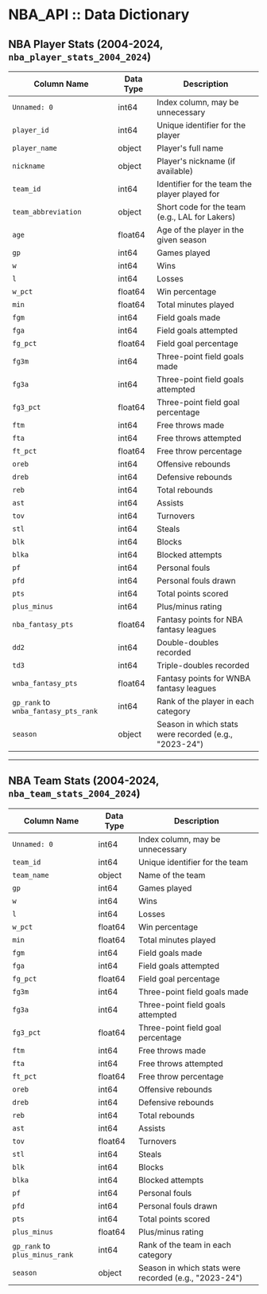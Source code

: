 # NBA_API :: Data Dictionary

## NBA Player Stats (2004-2024, `nba_player_stats_2004_2024`)

| Column Name          | Data Type | Description |
|----------------------|-----------|-------------|
| `Unnamed: 0`        | int64     | Index column, may be unnecessary |
| `player_id`         | int64     | Unique identifier for the player |
| `player_name`       | object    | Player's full name |
| `nickname`          | object    | Player's nickname (if available) |
| `team_id`           | int64     | Identifier for the team the player played for |
| `team_abbreviation` | object    | Short code for the team (e.g., LAL for Lakers) |
| `age`               | float64   | Age of the player in the given season |
| `gp`               | int64     | Games played |
| `w`                | int64     | Wins |
| `l`                | int64     | Losses |
| `w_pct`            | float64   | Win percentage |
| `min`              | float64   | Total minutes played |
| `fgm`              | int64     | Field goals made |
| `fga`              | int64     | Field goals attempted |
| `fg_pct`           | float64   | Field goal percentage |
| `fg3m`             | int64     | Three-point field goals made |
| `fg3a`             | int64     | Three-point field goals attempted |
| `fg3_pct`          | float64   | Three-point field goal percentage |
| `ftm`              | int64     | Free throws made |
| `fta`              | int64     | Free throws attempted |
| `ft_pct`           | float64   | Free throw percentage |
| `oreb`             | int64     | Offensive rebounds |
| `dreb`             | int64     | Defensive rebounds |
| `reb`              | int64     | Total rebounds |
| `ast`              | int64     | Assists |
| `tov`              | int64     | Turnovers |
| `stl`              | int64     | Steals |
| `blk`              | int64     | Blocks |
| `blka`             | int64     | Blocked attempts |
| `pf`               | int64     | Personal fouls |
| `pfd`              | int64     | Personal fouls drawn |
| `pts`              | int64     | Total points scored |
| `plus_minus`       | int64     | Plus/minus rating |
| `nba_fantasy_pts`  | float64   | Fantasy points for NBA fantasy leagues |
| `dd2`              | int64     | Double-doubles recorded |
| `td3`              | int64     | Triple-doubles recorded |
| `wnba_fantasy_pts` | float64   | Fantasy points for WNBA fantasy leagues |
| `gp_rank` to `wnba_fantasy_pts_rank` | int64 | Rank of the player in each category |
| `season`           | object    | Season in which stats were recorded (e.g., "2023-24") |

---

## NBA Team Stats (2004-2024, `nba_team_stats_2004_2024`)

| Column Name          | Data Type | Description |
|----------------------|-----------|-------------|
| `Unnamed: 0`        | int64     | Index column, may be unnecessary |
| `team_id`           | int64     | Unique identifier for the team |
| `team_name`         | object    | Name of the team |
| `gp`               | int64     | Games played |
| `w`                | int64     | Wins |
| `l`                | int64     | Losses |
| `w_pct`            | float64   | Win percentage |
| `min`              | float64   | Total minutes played |
| `fgm`              | int64     | Field goals made |
| `fga`              | int64     | Field goals attempted |
| `fg_pct`           | float64   | Field goal percentage |
| `fg3m`             | int64     | Three-point field goals made |
| `fg3a`             | int64     | Three-point field goals attempted |
| `fg3_pct`          | float64   | Three-point field goal percentage |
| `ftm`              | int64     | Free throws made |
| `fta`              | int64     | Free throws attempted |
| `ft_pct`           | float64   | Free throw percentage |
| `oreb`             | int64     | Offensive rebounds |
| `dreb`             | int64     | Defensive rebounds |
| `reb`              | int64     | Total rebounds |
| `ast`              | int64     | Assists |
| `tov`              | float64   | Turnovers |
| `stl`              | int64     | Steals |
| `blk`              | int64     | Blocks |
| `blka`             | int64     | Blocked attempts |
| `pf`               | int64     | Personal fouls |
| `pfd`              | int64     | Personal fouls drawn |
| `pts`              | int64     | Total points scored |
| `plus_minus`       | float64   | Plus/minus rating |
| `gp_rank` to `plus_minus_rank` | int64 | Rank of the team in each category |
| `season`           | object    | Season in which stats were recorded (e.g., "2023-24") |

